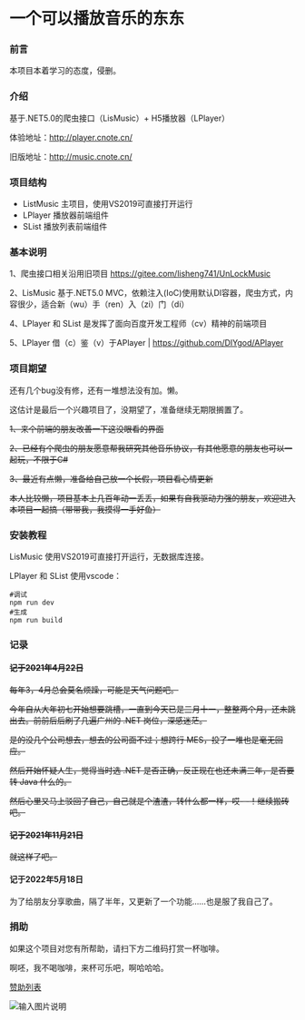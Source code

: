 # 一个可以播放音乐的东东

### 前言

本项目本着学习的态度，侵删。

### 介绍
基于.NET5.0的爬虫接口（LisMusic）+ H5播放器（LPlayer）

体验地址：http://player.cnote.cn/

旧版地址：http://music.cnote.cn/

### 项目结构

- ListMusic    主项目，使用VS2019可直接打开运行
- LPlayer       播放器前端组件
- SList            播放列表前端组件

### 基本说明

1、爬虫接口相关沿用旧项目 https://gitee.com/lisheng741/UnLockMusic

2、LisMusic 基于.NET5.0 MVC，依赖注入(IoC)使用默认DI容器，爬虫方式，内容很少，适合新（wu）手（ren）入（zi）门（di）

4、LPlayer 和 SList 是发挥了面向百度开发工程师（cv）精神的前端项目

5、LPlayer 借（c）鉴（v）于APlayer | https://github.com/DIYgod/APlayer

### 项目期望

还有几个bug没有修，还有一堆想法没有加。懒。

这估计是最后一个兴趣项目了，没期望了，准备继续无期限搁置了。

~~1、来个前端的朋友改善一下这没眼看的界面~~

~~2、已经有个爬虫的朋友愿意帮我研究其他音乐协议，有其他愿意的朋友也可以一起玩，不限于C#~~

~~3、最近有点懒，准备给自己放一个长假，项目看心情更新~~

~~本人比较懒，项目基本上几百年动一丢丢，如果有自我驱动力强的朋友，欢迎进入本项目一起搞（带带我，我摸得一手好鱼）~~


### 安装教程
LisMusic 使用VS2019可直接打开运行，无数据库连接。

LPlayer 和 SList 使用vscode：

```shell
#调试
npm run dev 
#生成
npm run build
```


### 记录
#### ~~记于2021年4月22日~~
~~每年3，4月总会莫名烦躁，可能是天气问题吧。~~

~~今年自从大年初七开始想要跳槽，一直到今天已是三月十一，整整两个月，还未跳出去。前前后后刷了几遍广州的 .NET 岗位，深感迷茫。~~

~~是的没几个公司想去，想去的公司面不过；想跨行 MES，投了一堆也是毫无回应。~~

~~然后开始怀疑人生，觉得当时选 .NET 是否正确，反正现在也还未满三年，是否要转 Java 什么的。~~

~~然后心里又马上驳回了自己，自己就是个渣渣，转什么都一样，哎- -！继续搬砖吧。~~

#### ~~记于2021年11月21日~~

~~就这样了吧。~~

#### 记于2022年5月18日

为了给朋友分享歌曲，隔了半年，又更新了一个功能……也是服了我自己了。


### 捐助
如果这个项目对您有所帮助，请扫下方二维码打赏一杯咖啡。

啊呸，我不喝咖啡，来杯可乐吧，啊哈哈哈。

[赞助列表](https://lisheng741.gitee.io/blog/thanks/)

![输入图片说明](../images/195155_1a739694_5684918.png "芦荟柚子茶.png")

